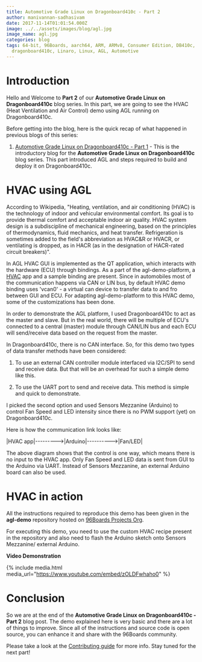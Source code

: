 ```yaml
---
title: Automotive Grade Linux on Dragonboard410c - Part 2
author: manivannan-sadhasivam
date: 2017-11-14T01:01:54.000Z
image: ../../assets/images/blog/agl.jpg
image_name: agl.jpg
categories: blog
tags: 64-bit, 96Boards, aarch64, ARM, ARMv8, Consumer Edition, DB410c,
  dragonboard410c, Linaro, Linux, AGL, Automotive
---
```


# **Introduction**

Hello and Welcome to **Part 2** of our **Automotive Grade Linux on Dragonboard410c**
blog series. In this part, we are going to see the HVAC (Heat Ventilation and Air
Control) demo using AGL running on Dragonboard410c.

Before getting into the blog, here is the quick recap of what happened in
previous blogs of this series:

1. [Automotive Grade Linux on Dragonboard410c - Part 1](https://www.96boards.org/blog/agl-on-dragonboard410c-part1/) - This
   is the introductory blog for the **Automotive Grade Linux on Dragonboard410c**
   blog series. This part introduced AGL and steps required to build and deploy
   it on Dragonboard410c.

# **HVAC using AGL**

According to Wikipedia, "Heating, ventilation, and air conditioning (HVAC) is
the technology of indoor and vehicular environmental comfort. Its goal is to
provide thermal comfort and acceptable indoor air quality. HVAC system design
is a subdiscipline of mechanical engineering, based on the principles of
thermodynamics, fluid mechanics, and heat transfer. Refrigeration is sometimes
added to the field's abbreviation as HVAC&R or HVACR, or ventilating is dropped,
as in HACR (as in the designation of HACR-rated circuit breakers)".

In AGL HVAC GUI is implemented as the QT application, which interacts with the
hardware (ECU) through bindings. As a part of the agl-demo-platform, a [HVAC](https://gerrit.automotivelinux.org/gerrit/gitweb?p=apps/hvac.git)
app and a sample binding are present. Since in automobiles most of the
communication happens via CAN or LIN bus, by default HVAC demo binding uses
'vcan0' - a virtual can device to transfer data to and fro between GUI and ECU.
For adapting agl-demo-platform to this HVAC demo, some of the customizations
has been done.

In order to demonstrate the AGL platform, I used Dragonboard410c to act as the
master and slave. But in the real world, there will be multiple of ECU's connected
to a central (master) module through CAN/LIN bus and each ECU will send/receive
data based on the request from the master.

In Dragonboard410c, there is no CAN interface. So, for this demo two types of
data transfer methods have been considered:

1. To use an external CAN controller module interfaced via I2C/SPI to send and
   receive data. But that will be an overhead for such a simple demo like this.

2. To use the UART port to send and receive data. This method is simple and
   quick to demonstrate.

I picked the second option and used Sensors Mezzanine (Arduino) to control
Fan Speed and LED intensity since there is no PWM support (yet) on
Dragonboard410c.

Here is how the communication link looks like:

|HVAC app|--------->|Arduino|---------->|Fan/LED|

The above diagram shows that the control is one way, which means there is no
input to the HVAC app. Only Fan Speed and LED data is sent from GUI to the
Arduino via UART. Instead of Sensors Mezzanine, an external Arduino board can
also be used.

# **HVAC in action**

All the instructions required to reproduce this demo has been given in the
**agl-demo** repository hosted on
[96Boards Projects Org](https://github.com/96boards-projects/agl-demo).

For executing this demo, you need to use the custom HVAC recipe present in
the repository and also need to flash the Arduino sketch onto Sensors Mezzanine/
external Arduino.

**Video Demonstration**

{% include media.html media_url="https://www.youtube.com/embed/zOLDFwhaho0" %}

# Conclusion

So we are at the end of the **Automotive Grade Linux on Dragonboard410c - Part 2**
blog post. The demo explained here is very basic and there are a lot of things to
improve. Since all of the instructions and source code is open source, you can
enhance it and share with the 96Boards community.

Please take a look at the [Contributing guide](https://github.com/96boards-projects/staging/blob/master/CONTRIBUTE.md)
for more info. Stay tuned for the next part!
